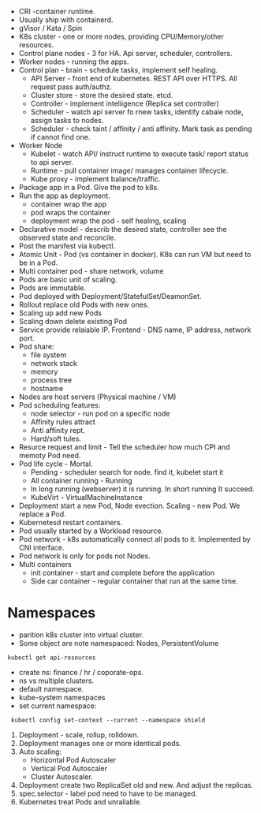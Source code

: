 - CRI -container runtime.
- Usually ship with containerd.
- gVisor / Kata / Spin
- K8s cluster - one or more nodes, providing CPU/Memory/other resources.
- Control plane nodes - 3 for HA. Api server, scheduler, controllers.
- Worker nodes - running the apps.
- Control plan - brain - schedule tasks, implement self healing.
  - API Server - front end of kubernetes. REST API over HTTPS. All request pass auth/authz.
  - Cluster store - store the desired state. etcd.
  - Controller - implement inteliigence (Replica set controller)
  - Scheduler - watch api server fo rnew tasks, identify cabale node, assign tasks to nodes.
  - Scheduler - check taint / affinity / anti affinity. Mark task as pending if cannot find one.
- Worker Node
  - Kubelet - watch API/ instruct runtime to execute task/ report status to api server.
  - Runtime - pull container image/ manages container lifecycle.
  - Kube proxy - implement balance/traffic.
- Package app in a Pod. Give the pod to k8s.
- Run the app as deployment.
  - container wrap the app
  - pod wraps the container
  - deployment wrap the pod - self healing, scaling
- Declarative model - describ the desired state, controller see the observed state and reconcile.
- Post the manifest via kubectl.
- Atomic Unit - Pod (vs container in docker). K8s can run VM but need to be in a Pod.
- Multi container pod - share network, volume
- Pods are basic unit of scaling.
- Pods are immutable.
- Pod deployed with Deployment/StatefulSet/DeamonSet.
- Rollout replace old Pods with new ones.
- Scaling up add new Pods
- Scaling down delete existing Pod
- Service provide relaiable IP. Frontend - DNS name, IP address, network port.
- Pod share:
  - file system
  - network stack
  - memory
  - process tree
  - hostname
- Nodes are host servers (Physical machine / VM)
- Pod scheduling features:
  - node selector - run pod on a specific node
  - Affinity rules attract
  - Anti affinity rept.
  - Hard/soft tules.
- Resurce request and limit - Tell the scheduler how much CPI and memoty Pod need.
- Pod life cycle - Mortal.
   - Pending - scheduler search for node. find it, kubelet start it
   - All container running - Running
   - In long running (webserver) it is running. In short running It succeed.
   - KubeVirt - VirtualMachineInstance
 - Deployment start a new Pod, Node evection. Scaling - new Pod. We replace a Pod. 
 - Kubernetesd restart containers.
 - Pod usually started by a Workload resource.
 - Pod network - k8s automatically connect all pods to it. Implemented by CNI interface.
 - Pod network is only for pods not Nodes.
 - Multi containers
   - init container - start and complete before the application
   - Side car container - regular container that run at the same time.

# Namespaces
- parition k8s cluster into virtual cluster.
- Some object are note namespaced: Nodes, PersistentVolume
```commandline
kubectl get api-resources
``` 
- create ns: finance / hr / coporate-ops. 
- ns vs multiple clusters.
- default namespace.
- kube-system namespaces
- set current namespace:
```commandline
 kubectl config set-context --current --namespace shield
```

1) Deployment - scale, rollup, rolldown.
2) Deployment manages one or more identical pods.
3) Auto scaling:
   - Horizontal Pod Autoscaler
   - Vertical Pod Autoscaler
   - Cluster Autoscaler.
4) Deployment create two ReplicaSet old and new. And adjust the replicas.
5) spec.selector - label pod need to have to be managed.
6) Kubernetes treat Pods and unraliable. 

